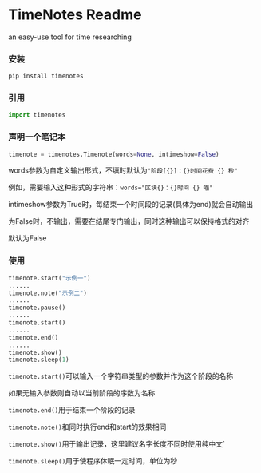 # TimeNotes Readme

an easy-use tool for time researching

### 安装

```powershell
pip install timenotes
```

### 引用

```python
import timenotes
```

### 声明一个笔记本

```python
timenote = timenotes.Timenote(words=None, intimeshow=False)
```

words参数为自定义输出形式，不填时默认为`"阶段[{}]：{}时间花费 {} 秒"`

例如，需要输入这种形式的字符串：`words="区块{}：{}时间 {} 喵"`



intimeshow参数为True时，每结束一个时间段的记录(具体为end)就会自动输出

为False时，不输出，需要在结尾专门输出，同时这种输出可以保持格式的对齐

默认为False

### 使用

```python
timenote.start("示例一")
......
timenote.note("示例二")
......
timenote.pause()
......
timenote.start()
......
timenote.end()
......
timenote.show()
timenote.sleep(1)
```

`timenote.start()`可以输入一个字符串类型的参数并作为这个阶段的名称

如果无输入参数则自动以当前阶段的序数为名称

`timenote.end()`用于结束一个阶段的记录

`timenote.note()`和同时执行end和start的效果相同

`timenote.show()`用于输出记录，这里建议名字长度不同时使用纯中文`

`timenote.sleep()`用于使程序休眠一定时间，单位为秒